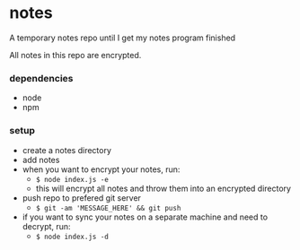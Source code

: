 # notes
A temporary notes repo until I get my notes program finished

All notes in this repo are encrypted.

### dependencies
- node
- npm

### setup
- create a notes directory
- add notes
- when you want to encrypt your notes, run:
  - `$ node index.js -e`
  - this will encrypt all notes and throw them into an encrypted directory
- push repo to prefered git server
  - `$ git -am 'MESSAGE_HERE' && git push`
- if you want to sync your notes on a separate machine and need to decrypt, run:
  - `$ node index.js -d`

